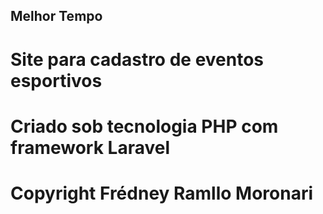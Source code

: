 ## Melhor Tempo
# Site para cadastro de eventos esportivos
# Criado sob tecnologia PHP com framework Laravel
# Copyright Frédney Ramllo Moronari